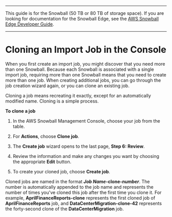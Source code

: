 --------

This guide is for the Snowball \(50 TB or 80 TB of storage space\)\. If you are looking for documentation for the Snowball Edge, see the [AWS Snowball Edge Developer Guide](http://docs.aws.amazon.com/snowball/latest/developer-guide/whatisedge.html)\.

--------

# Cloning an Import Job in the Console<a name="clonejob"></a>

When you first create an import job, you might discover that you need more than one Snowball\. Because each Snowball is associated with a single import job, requiring more than one Snowball means that you need to create more than one job\. When creating additional jobs, you can go through the job creation wizard again, or you can clone an existing job\.

Cloning a job means recreating it exactly, except for an automatically modified name\. Cloning is a simple process\.

**To clone a job**

1. In the AWS Snowball Management Console, choose your job from the table\.

1. For **Actions**, choose **Clone job**\.

1. The **Create job** wizard opens to the last page, **Step 6: Review**\.

1. Review the information and make any changes you want by choosing the appropriate **Edit** button\.

1. To create your cloned job, choose **Create job**\.

Cloned jobs are named in the format ***Job Name*\-clone\-*number***\. The number is automatically appended to the job name and represents the number of times you've cloned this job after the first time you clone it\. For example, **AprilFinanceReports\-clone** represents the first cloned job of **AprilFinanceReports** job, and **DataCenterMigration\-clone\-42** represents the forty\-second clone of the **DataCenterMigration** job\.